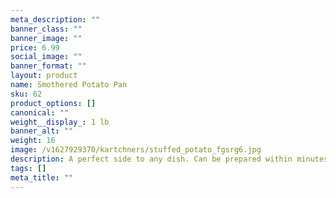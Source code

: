 ```yaml
---
meta_description: ""
banner_class: ""
banner_image: ""
price: 6.99
social_image: ""
banner_format: ""
layout: product
name: Smothered Potato Pan
sku: 62
product_options: []
canonical: ""
weight__display_: 1 lb
banner_alt: ""
weight: 16
image: /v1627929370/kartchners/stuffed_potato_fgsrg6.jpg
description: A perfect side to any dish. Can be prepared within minutes once defrosted.
tags: []
meta_title: ""
---
```

